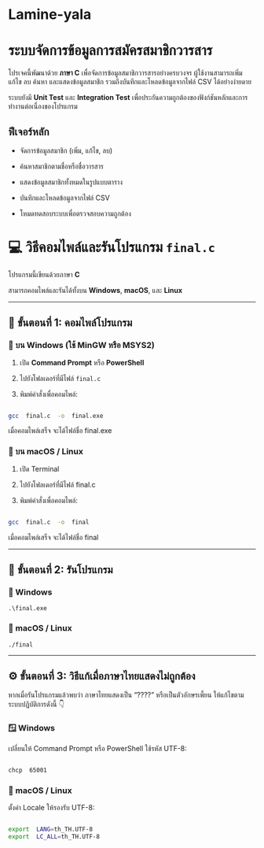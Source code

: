 
  

# Lamine-yala

  

# ระบบจัดการข้อมูลการสมัครสมาชิกวารสาร

  

โปรเจคนี้พัฒนาด้วย **ภาษา C** เพื่อจัดการข้อมูลสมาชิกวารสารอย่างครบวงจร ผู้ใช้งานสามารถเพิ่ม แก้ไข ลบ ค้นหา และแสดงข้อมูลสมาชิก รวมถึงบันทึกและโหลดข้อมูลจากไฟล์ CSV ได้อย่างง่ายดาย

  

ระบบยังมี **Unit Test** และ **Integration Test** เพื่อประกันความถูกต้องของฟังก์ชันหลักและการทำงานต่อเนื่องของโปรแกรม

  

## ฟีเจอร์หลัก

- จัดการข้อมูลสมาชิก (เพิ่ม, แก้ไข, ลบ)

- ค้นหาสมาชิกตามชื่อหรือชื่อวารสาร

- แสดงข้อมูลสมาชิกทั้งหมดในรูปแบบตาราง

- บันทึกและโหลดข้อมูลจากไฟล์ CSV

- โหมดทดสอบระบบเพื่อตรวจสอบความถูกต้อง

  
  

# 💻 วิธีคอมไพล์และรันโปรแกรม `final.c`

  

  

โปรแกรมนี้เขียนด้วยภาษา **C**

  

สามารถคอมไพล์และรันได้ทั้งบน **Windows**, **macOS**, และ **Linux**

  

  

---

  

  

## 🧩 ขั้นตอนที่ 1: คอมไพล์โปรแกรม

  

  

### 🔹 บน **Windows** (ใช้ MinGW หรือ MSYS2)

  

  

1. เปิด **Command Prompt** หรือ **PowerShell**

  

2. ไปยังโฟลเดอร์ที่มีไฟล์ `final.c`

  

3. พิมพ์คำสั่งเพื่อคอมไพล์:

```bash

gcc  final.c  -o  final.exe

```

  

เมื่อคอมไพล์เสร็จ จะได้ไฟล์ชื่อ final.exe

  

### 🔹 บน macOS / Linux

  

  

1. เปิด Terminal

  

2. ไปยังโฟลเดอร์ที่มีไฟล์ final.c

  

3. พิมพ์คำสั่งเพื่อคอมไพล์:

```bash

gcc  final.c  -o  final

```

เมื่อคอมไพล์เสร็จ จะได้ไฟล์ชื่อ final

  

---

## 🧩 ขั้นตอนที่ 2: รันโปรแกรม

  

### 💠 Windows

```
.\final.exe
```

### 💠 macOS / Linux

```
./final
```

---

## ⚙️ ขั้นตอนที่ 3: วิธีแก้เมื่อภาษาไทยแสดงไม่ถูกต้อง

  

  

หากเมื่อรันโปรแกรมแล้วพบว่า ภาษาไทยแสดงเป็น “????” หรือเป็นตัวอักษรเพี้ยน ให้แก้ไขตามระบบปฏิบัติการดังนี้ 👇

  

  

### 🪟 Windows

  

  

เปลี่ยนให้ Command Prompt หรือ PowerShell ใช้รหัส UTF-8:

```bash

chcp  65001

```

  

### 🍎 macOS / Linux

  

  

ตั้งค่า Locale ให้รองรับ UTF-8:

```bash

export  LANG=th_TH.UTF-8
export  LC_ALL=th_TH.UTF-8

```
